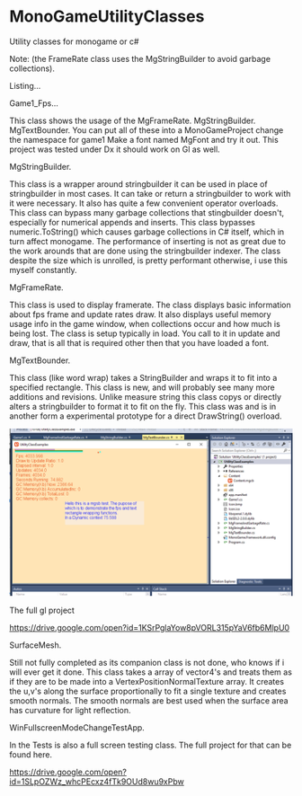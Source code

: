 # MonoGameUtilityClasses

Utility classes for monogame or c#

Note: (the FrameRate class uses the MgStringBuilder to avoid garbage collections).

Listing...

Game1_Fps... 

This class shows the usage of the MgFrameRate. MgStringBuilder. MgTextBounder.
You can put all of these into a MonoGameProject change the namespace for game1 
Make a font named MgFont and try it out. This project was tested under Dx it should work on Gl as well.

MgStringBuilder. 

This class is a wrapper around stringbuilder it can be used in place of stringbuilder in most cases.
It can take or return a stringbuilder to work with it were necessary.
It also has quite a few convenient operator overloads.
This class can bypass many garbage collections that stingbuilder doesn't, especially for numerical appends and inserts. 
This class bypasses numeric.ToString() which causes garbage collections in C# itself, which in turn affect monogame.
The performance of inserting is not as great due to the work arounds that are done using the stringbuilder indexer.
The class despite the size which is unrolled, is pretty performant otherwise, i use this myself constantly.

MgFrameRate.

This class is used to display framerate.
The class displays basic information about fps frame and update rates draw.
It also displays useful memory usage info in the game window, when collections occur and how much is being lost.
The class is setup typically in load. 
You call to it in update and draw, that is all that is required other then that you have loaded a font.

MgTextBounder.

This class (like word wrap) takes a StringBuilder and wraps it to fit into a specified rectangle.
This class is new, and will probably see many more additions and revisions.
Unlike measure string this class copys or directly alters a stringbuilder to format it to fit on the fly.
This class was and is in another form a experimental prototype for a direct DrawString() overload.

<img src="https://github.com/willmotil/MonoGameUtilityClasses/blob/master/Images/ExampleFpsMgSbTextBounder.png?raw=true">

The full gl project 

https://drive.google.com/open?id=1KSrPglaYow8pVORL315pYaV6fb6MlpU0


SurfaceMesh.

Still not fully completed as its companion class is not done, who knows if i will ever get it done.
This class takes a array of vector4's and treats them as if they are to be made into a VertexPositionNormalTexture array.
It creates the u,v's along the surface proportionally to fit a single texture and creates smooth normals.
The smooth normals are best used when the surface area has curvature for light reflection.


WinFullscreenModeChangeTestApp.

In the Tests is also a full screen testing class.
The full project for that can be found here.

https://drive.google.com/open?id=1SLpOZWz_whcPEcxz4fTk9OUd8wu9xPbw
